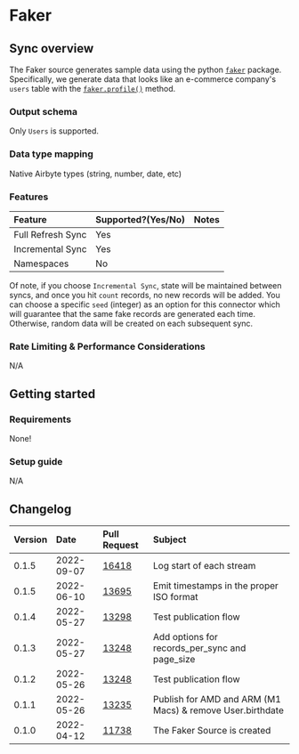 # Faker

## Sync overview

The Faker source generates sample data using the python [`faker`](https://faker.readthedocs.io/) package. Specifically, we generate data that looks like an e-commerce company's `users` table with the [`faker.profile()`](https://faker.readthedocs.io/en/master/providers/faker.providers.profile.html) method.

### Output schema

Only `Users` is supported.

### Data type mapping

Native Airbyte types (string, number, date, etc)

### Features

| Feature           | Supported?\(Yes/No\) | Notes |
| :---------------- | :------------------- | :---- |
| Full Refresh Sync | Yes                  |       |
| Incremental Sync  | Yes                  |       |
| Namespaces        | No                   |       |

Of note, if you choose `Incremental Sync`, state will be maintained between syncs, and once you hit `count` records, no new records will be added.
You can choose a specific `seed` (integer) as an option for this connector which will guarantee that the same fake records are generated each time. Otherwise, random data will be created on each subsequent sync.

### Rate Limiting & Performance Considerations

N/A

## Getting started

### Requirements

None!

### Setup guide

N/A

## Changelog

| Version | Date       | Pull Request                                             | Subject                                                   |
| :------ | :--------- | :------------------------------------------------------- | :-------------------------------------------------------- |
| 0.1.5   | 2022-09-07 | [16418](https://github.com/airbytehq/airbyte/pull/16418) | Log start of each stream                                  |
| 0.1.5   | 2022-06-10 | [13695](https://github.com/airbytehq/airbyte/pull/13695) | Emit timestamps in the proper ISO format                  |
| 0.1.4   | 2022-05-27 | [13298](https://github.com/airbytehq/airbyte/pull/13298) | Test publication flow                                     |
| 0.1.3   | 2022-05-27 | [13248](https://github.com/airbytehq/airbyte/pull/13248) | Add options for records_per_sync and page_size            |
| 0.1.2   | 2022-05-26 | [13248](https://github.com/airbytehq/airbyte/pull/13293) | Test publication flow                                     |
| 0.1.1   | 2022-05-26 | [13235](https://github.com/airbytehq/airbyte/pull/13235) | Publish for AMD and ARM (M1 Macs) & remove User.birthdate |
| 0.1.0   | 2022-04-12 | [11738](https://github.com/airbytehq/airbyte/pull/11738) | The Faker Source is created                               |
